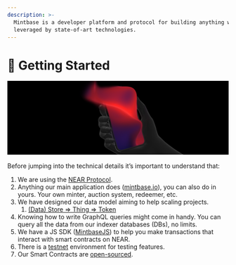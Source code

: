 ```yaml
---
description: >-
  Mintbase is a developer platform and protocol for building anything with NFTs
  leveraged by state-of-art technologies.
---
```


# 🥳 Getting Started

![](<../../.gitbook/assets/image (4).png>)

Before jumping into the technical details it’s important to understand that:

1. We are using the [NEAR Protocol](https://near.org/).&#x20;
2. Anything our main application does ([mintbase.io](https://mintbase.io)), you can also do in yours. Your own minter, auction system, redeemer, etc.&#x20;
3. We have designed our data model aiming to help scaling projects.&#x20;
   1. [(Data) Store => Thing => Token](../data-and-indexer/data-model/)&#x20;
4. Knowing how to write GraphQL queries might come in handy. You can query all the data from our indexer databases (DBs), no limits.&#x20;
5. We have a JS SDK ([MintbaseJS](https://www.npmjs.com/package/mintbase)) to help you make transactions that interact with smart contracts on NEAR.&#x20;
6. There is a [testnet](https://testnet.mintbase.io/) environment for testing features.&#x20;
7. Our Smart Contracts are [open-sourced](https://github.com/Mintbase/mintbase-core/tree/master/store).
